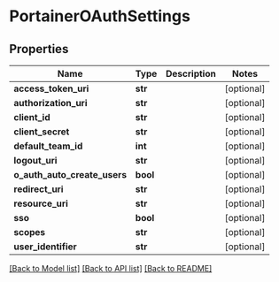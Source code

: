 # PortainerOAuthSettings

## Properties
Name | Type | Description | Notes
------------ | ------------- | ------------- | -------------
**access_token_uri** | **str** |  | [optional] 
**authorization_uri** | **str** |  | [optional] 
**client_id** | **str** |  | [optional] 
**client_secret** | **str** |  | [optional] 
**default_team_id** | **int** |  | [optional] 
**logout_uri** | **str** |  | [optional] 
**o_auth_auto_create_users** | **bool** |  | [optional] 
**redirect_uri** | **str** |  | [optional] 
**resource_uri** | **str** |  | [optional] 
**sso** | **bool** |  | [optional] 
**scopes** | **str** |  | [optional] 
**user_identifier** | **str** |  | [optional] 

[[Back to Model list]](../README.md#documentation-for-models) [[Back to API list]](../README.md#documentation-for-api-endpoints) [[Back to README]](../README.md)


